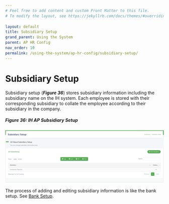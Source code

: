 ```yaml
---
# Feel free to add content and custom Front Matter to this file.
# To modify the layout, see https://jekyllrb.com/docs/themes/#overriding-theme-defaults

layout: default
title: Subsidiary Setup
grand_parent: Using the System
parent: AP HR Config
nav_order: 10
permalink: /using-the-system/ap-hr-config/subsidiary-setup/
---
```


# Subsidiary Setup

Subsidiary setup (***Figure 36***) stores subsidiary information including the subsidiary name on the IH system. Each employee is stored with their corresponding subsidiary to collate the employee according to their subsidiary in the company.

##### Figure 36: IH AP Subsidiary Setup
![subsidiary setup](subsidiary-setup.PNG) 

The process of adding and editing subsidiary information is like the bank setup. See [Bank Setup](/using-the-system/ap-hr-config/bank-setup/).
